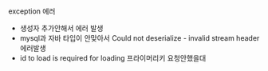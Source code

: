 ##
exception 에러
- 생성자 추가안해서 에러 발생
- mysql과 자바 타입이 안맞아서 Could not deserialize - invalid stream header 에러발생
-  id to load is required for loading 프라이머리키 요청안했을대


